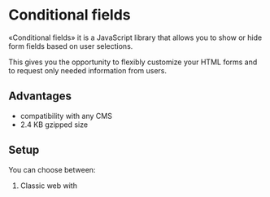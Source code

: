 # Conditional fields

«Conditional fields» it is a JavaScript library that allows you to show or hide form fields based on user selections. 

This gives you the opportunity to flexibly customize your HTML forms and to request only needed information from users.

## Advantages

* compatibility with any CMS
* 2.4 KB gzipped size

## Setup

You can choose between:

1. Classic web with <script> tag

```html
<script src="conditional-fields.browser.js"></script>
```

2. ES6 Modules

```javascript
import ConditionalFields from 'conditional-fields';
```

## Usage

```html
<form action="#" method="POST">
    <div class="row">
    
    </div>
    
    <div class="row">
    
    </div>
    
    <div class="row">
    
    </div>
    
    <button type="submit">Submit</button>
</form>
```

```javascript
new ConditionalForm(document.querySelector('form'));
```

You can also provide your own functions to show and hide form fields:

```javascript
new ConditionalForm(document.querySelector('form'), {
    onShow: (root) => root.closest('div.row').style.display = 'block',
    onHide: (root) => root.closest('div.row').style.display = 'none'
});
```
